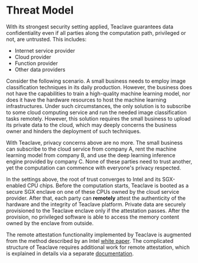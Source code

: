 # Threat Model

With its strongest security setting applied, Teaclave guarantees data
confidentiality even if all parties along the computation path, privileged or
not, are untrusted. This includes:

- Internet service provider
- Cloud provider
- Function provider
- Other data providers 

Consider the following scenario. A small business needs to employ image
classification techniques in its daily production. However, the business does
not have the capabilities to train a high-quality machine learning model, nor
does it have the hardware resources to host the machine learning
infrastructures. Under such circumstances, the only solution is to subscribe to
some cloud computing service and run the needed image classification tasks
remotely. However, this solution requires the small business to upload its
private data to the cloud, which may deeply concerns the business owner and
hinders the deployment of such techniques.

With Teaclave, privacy concerns above are no more. The small business can
subscribe to the cloud service from company A, rent the machine learning model
from company B, and use the deep learning inference engine provided by company
C. None of these parties need to trust another, yet the computation can commence
with everyone's privacy respected.

In the settings above, the root of trust converges to Intel and its SGX-enabled
CPU chips. Before the computation starts, Teaclave is booted as a secure SGX
enclave on one of these CPUs owned by the cloud service provider. After that,
each party can **remotely** attest the authenticity of the hardware and the
integrity of Teaclave platform. Private data are securely provisioned to the
Teaclave enclave only if the attestation passes. After the provision, no
privileged software is able to access the memory content owned by the enclave
from outside.

The remote attestation functionality implemented by Teaclave is augmented from
the method described by an Intel [white paper](https://arxiv.org/abs/1801.05863).
The complicated structure of Teaclave requires additional work for remote
attestation, which is explained in details via a separate
[documentation](mutual_attestation.md).
